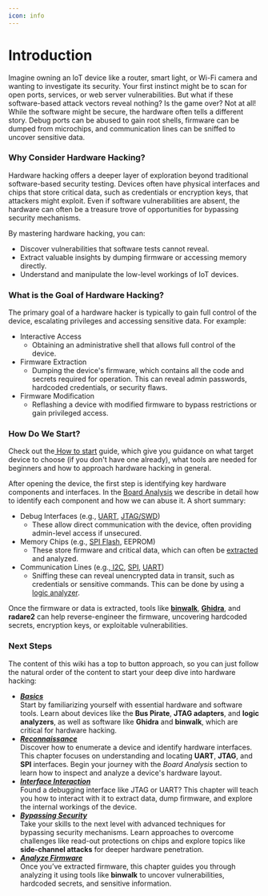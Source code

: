 ```yaml
---
icon: info
---
```


# Introduction

Imagine owning an IoT device like a router, smart light, or Wi-Fi camera and wanting to investigate its security. Your first instinct might be to scan for open ports, services, or web server vulnerabilities. But what if these software-based attack vectors reveal nothing? Is the game over? Not at all! While the software might be secure, the hardware often tells a different story. Debug ports can be abused to gain root shells, firmware can be dumped from microchips, and communication lines can be sniffed to uncover sensitive data.

### Why Consider Hardware Hacking?

Hardware hacking offers a deeper layer of exploration beyond traditional software-based security testing. Devices often have physical interfaces and chips that store critical data, such as credentials or encryption keys, that attackers might exploit. Even if software vulnerabilities are absent, the hardware can often be a treasure trove of opportunities for bypassing security mechanisms.

By mastering hardware hacking, you can:

* Discover vulnerabilities that software tests cannot reveal.
* Extract valuable insights by dumping firmware or accessing memory directly.
* Understand and manipulate the low-level workings of IoT devices.

### What is the Goal of Hardware Hacking?

The primary goal of a hardware hacker is typically to gain full control of the device, escalating privileges and accessing sensitive data. For example:

* Interactive Access
  * Obtaining an administrative shell that allows full control of the device.
* Firmware Extraction
  * Dumping the device's firmware, which contains all the code and secrets required for operation. This can reveal admin passwords, hardcoded credentials, or security flaws.
* Firmware Modification
  * Reflashing a device with modified firmware to bypass restrictions or gain privileged access.

### How Do We Start?

Check out the[ How to start](../introduction/how-to-start.md) guide, which give you guidance on what target device to choose (if you don't have one already), what tools are needed for beginners and how to approach hardware hacking in general.

After opening the device, the first step is identifying key hardware components and interfaces. In the [Board Analysis](reconnaissance/opened-device/board-analysis.md) we describe in detail how to identify each component and how we can abuse it. A short summary:

* Debug Interfaces (e.g., [UART](interface-interaction/uart/), [JTAG/SWD](interface-interaction/jtag-swd/))
  * These allow direct communication with the device, often providing admin-level access if unsecured.
* Memory Chips (e.g., [SPI Flash](interface-interaction/spi/), EEPROM)
  * &#x20;These store firmware and critical data, which can often be [extracted](interface-interaction/spi/extract-firmware-using-spi.md) and analyzed.
* Communication Lines (e.g.,[ I2C](interface-interaction/i2c.md), [SPI](interface-interaction/spi/), [UART](interface-interaction/uart/))
  * Sniffing these can reveal unencrypted data in transit, such as credentials or sensitive commands. This can be done by using a [logic analyzer](basics/tools/hardware-tools/logic-analyzer/).

Once the firmware or data is extracted, tools like [**binwalk**](basics/tools/software-tools/binwalk.md), [**Ghidra**](basics/tools/software-tools/ghidra.md), and **radare2** can help reverse-engineer the firmware, uncovering hardcoded secrets, encryption keys, or exploitable vulnerabilities.

### Next Steps

The content of this wiki has a top to button approach, so you can just follow the natural order of the content to start your deep dive into hardware hacking:

* [_**Basics**_](basics/)\
  Start by familiarizing yourself with essential hardware and software tools. Learn about devices like the **Bus Pirate**, **JTAG adapters**, and **logic analyzers**, as well as software like **Ghidra** and **binwalk**, which are critical for hardware hacking.
* [_**Reconnaissance**_](reconnaissance/)\
  Discover how to enumerate a device and identify hardware interfaces. This chapter focuses on understanding and locating **UART**, **JTAG**, and **SPI** interfaces. Begin your journey with the _Board Analysis_ section to learn how to inspect and analyze a device's hardware layout.
* [_**Interface Interaction**_](interface-interaction/)\
  Found a debugging interface like JTAG or UART? This chapter will teach you how to interact with it to extract data, dump firmware, and explore the internal workings of the device.
* [_**Bypassing Security**_](bypassing-security/)\
  Take your skills to the next level with advanced techniques for bypassing security mechanisms. Learn approaches to overcome challenges like read-out protections on chips and explore topics like **side-channel attacks** for deeper hardware penetration.
* [_**Analyze Firmware**_](analyze-firmware.md)\
  Once you’ve extracted firmware, this chapter guides you through analyzing it using tools like **binwalk** to uncover vulnerabilities, hardcoded secrets, and sensitive information.

